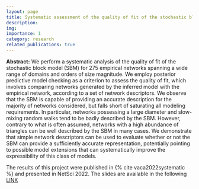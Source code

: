 ```yaml
---
layout: page
title: Systematic assessment of the quality of fit of the stochastic block model for empirical network data
description: 
img: 
importance: 1
category: research
related_publications: true
---
```


**Abstract:** We perform a systematic analysis of the quality of fit of the
  stochastic block model (SBM) for 275 empirical networks spanning a
  wide range of domains and orders of size magnitude. We employ
  posterior predictive model checking as a criterion to assess the
  quality of fit, which involves comparing networks generated by the
  inferred model with the empirical network, according to a set of
  network descriptors. We observe that the SBM is capable of providing
  an accurate description for the majority of networks considered, but
  falls short of saturating all modeling requirements. In particular,
  networks possessing a large diameter and slow-mixing random walks tend
  to be badly described by the SBM. However, contrary to what is often
  assumed, networks with a high abundance of triangles can be well
  described by the SBM in many cases. We demonstrate that simple network
  descriptors can be used to evaluate whether or not the SBM can provide
  a sufficiently accurate representation, potentially pointing to
  possible model extensions that can systematically improve the
  expressibility of this class of models.

The results of this project were published in {% cite vaca2022systematic %} and presented in NetSci 2022. The slides are available in the following <a href="/assets/pdf/Vaca_slides_NetSci_2022.pdf">LINK</a> <br>

